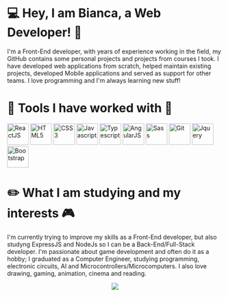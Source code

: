 <h1>💻 Hey, I am Bianca, a Web Developer! 📱</h1>
<p>I'm a Front-End developer, with years of experience working in the field, my GitHub contains some personal projects and projects from courses I took. I have developed web applications from scratch, helped maintain existing projects, developed Mobile applications and served as support for other teams. I love programming and I'm always learning new stuff!</p>
<h1>🔧 Tools I have worked with 🔨</h1>
<div>
    <img src="https://cdn.jsdelivr.net/gh/devicons/devicon@latest/icons/react/react-original.svg" alt="ReactJS" width="50" height="50"/>
    <img src="https://cdn.jsdelivr.net/gh/devicons/devicon@latest/icons/html5/html5-original.svg"
    alt="HTML5" width="50" height="50"/>
    <img src="https://cdn.jsdelivr.net/gh/devicons/devicon@latest/icons/css3/css3-original.svg"
    alt="CSS3" width="50" height="50"/>
    <img src="https://cdn.jsdelivr.net/gh/devicons/devicon@latest/icons/javascript/javascript-plain.svg"
    alt="Javascript" width="50" height="50"/>
    <img src="https://cdn.jsdelivr.net/gh/devicons/devicon@latest/icons/typescript/typescript-original.svg"
    alt="Typescript" width="50" height="50"/>
    <img src="https://cdn.jsdelivr.net/gh/devicons/devicon@latest/icons/angularjs/angularjs-plain.svg"
    alt="AngularJS" width="50" height="50"/>
    <img src="https://cdn.jsdelivr.net/gh/devicons/devicon@latest/icons/sass/sass-original.svg"
    alt="Sass" width="50" height="50"/>
    <img src="https://cdn.jsdelivr.net/gh/devicons/devicon@latest/icons/git/git-original.svg"
    alt="Git" width="50" height="50"/>
    <img src="https://cdn.jsdelivr.net/gh/devicons/devicon@latest/icons/jquery/jquery-original.svg"
    alt="Jquery" width="50" height="50"/>
    <img src="https://cdn.jsdelivr.net/gh/devicons/devicon@latest/icons/bootstrap/bootstrap-original.svg"
    alt="Bootstrap" width="50" height="50"/>
</div>
<h1>✏️ What I am studying and my interests 🎮</h1>
<p>I'm currently trying to improve my skills as a Front-End developer, but also studyng ExpressJS and NodeJs so I can be a Back-End/Full-Stack developer. I'm passionate about game development and often do it as a hobby; I graduated as a Computer Engineer, studying programming, electronic circuits, AI and Microcontrollers/Microcomputers. I also love drawing, gaming, animation, cinema and reading.</p>
<p align="center">
    <img src="https://media1.tenor.com/m/PLIr_VkF6ywAAAAC/ghostedvpn-hacker-cat.gif" />
</p>